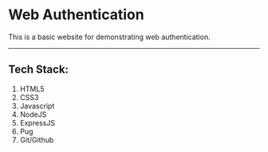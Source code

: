 <h1> Web Authentication </h1>
This is a basic website for demonstrating web authentication.
<hr>

<h2> Tech Stack: </h2>
<ol>
    <li> HTML5 </li>
    <li> CSS3 </li>
    <li> Javascript </li>
    <li> NodeJS </li>
    <li> ExpressJS </li>
    <li> Pug </li>
    <li> Git/Github </li>
</ol>
